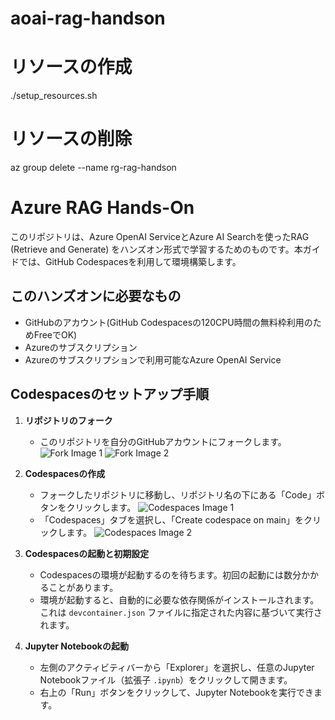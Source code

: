 # aoai-rag-handson
# リソースの作成
./setup_resources.sh
# リソースの削除
az group delete --name rg-rag-handson


# Azure RAG Hands-On

このリポジトリは、Azure OpenAI ServiceとAzure AI Searchを使ったRAG (Retrieve and Generate) をハンズオン形式で学習するためのものです。本ガイドでは、GitHub Codespacesを利用して環境構築します。

## このハンズオンに必要なもの

- GitHubのアカウント(GitHub Codespacesの120CPU時間の無料枠利用のためFreeでOK)
- Azureのサブスクリプション
- Azureのサブスクリプションで利用可能なAzure OpenAI Service

## Codespacesのセットアップ手順

1. **リポジトリのフォーク**
    - このリポジトリを自分のGitHubアカウントにフォークします。
    ![Fork Image 1](aoai-rag-handson/assets/fork1.png)
    ![Fork Image 2](aoai-rag-handson/assets/fork2.png)

2. **Codespacesの作成**
    - フォークしたリポジトリに移動し、リポジトリ名の下にある「Code」ボタンをクリックします。
    ![Codespaces Image 1](aoai-rag-handson/assets/codespaces1.png)
    - 「Codespaces」タブを選択し、「Create codespace on main」をクリックします。
    ![Codespaces Image 2](aoai-rag-handson/assets/codespaces2.png)

3. **Codespacesの起動と初期設定**
    - Codespacesの環境が起動するのを待ちます。初回の起動には数分かかることがあります。
    - 環境が起動すると、自動的に必要な依存関係がインストールされます。これは `devcontainer.json` ファイルに指定された内容に基づいて実行されます。

4. **Jupyter Notebookの起動**
    - 左側のアクティビティバーから「Explorer」を選択し、任意のJupyter Notebookファイル（拡張子 `.ipynb`）をクリックして開きます。
    - 右上の「Run」ボタンをクリックして、Jupyter Notebookを実行できます。


